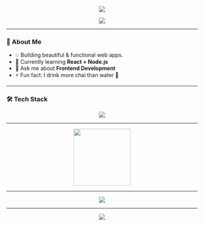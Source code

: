 <!-- Animated Header -->
<p align="center">
  <img src="https://capsule-render.vercel.app/api?type=waving&color=gradient&height=150&section=header&text=Hey%20There!%20I'm%20Smritii%20👩‍💻&fontSize=40&fontAlignY=35&animation=twinkling" />
</p>

<!-- Typing SVG -->
<p align="center">
  <a href="https://github.com/smritisingh21">
    <img src="https://readme-typing-svg.demolab.com?font=Fira+Code&size=24&pause=1000&color=F77676&center=true&vCenter=true&width=600&lines=Web+Developer+💻;Tech+Explorer+🚀;Always+Learning+New+Things+🌱" />
  </a>
</p>

---

### 🧠 About Me
- 💡 Building beautiful & functional web apps.
- 🌱 Currently learning **React + Node.js**
- 💬 Ask me about **Frontend Development**
- ⚡ Fun fact: I drink more chai than water 🍵

---

### 🛠️ Tech Stack
<p align="center">
  <img src="https://skillicons.dev/icons?i=html,tailwindcss,js,react,nodejs,nextjs,typescript,git,github,vscode" />
</p>

---

<p align="center">
<!--   <img src="https://github-readme-stats.vercel.app/api?username=smritisingh21&show_icons=true&theme=radical" height="150" /> -->
  <img src="https://github-readme-streak-stats.herokuapp.com/?user=smritisingh21&theme=radical" height="150" />
</p>

---

<p align="center">
  <img src="https://github-readme-activity-graph.vercel.app/graph?username=smritisingh21&theme=react-dark&hide_border=true&area=true" />
</p>

---

<p align="center">
  <img src="https://capsule-render.vercel.app/api?type=waving&color=gradient&height=100&section=footer"/>
</p>


